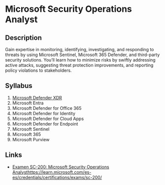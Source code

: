 # Microsoft Security Operations Analyst

## Description

Gain expertise in monitoring, identifying, investigating, and responding to threats by using Microsoft Sentinel, Microsoft 365 Defender, and third-party security solutions. You’ll learn how to minimize risks by swiftly addressing active attacks, suggesting threat protection improvements, and reporting policy violations to stakeholders.

## Syllabus

1. [Microsoft Defender XDR](https://github.com/nicolasmira101/Cloud-security/tree/117759b7d8b34357a4d34d8667bdc4ad18fe204c/Microsoft-security-operations/Defender-xdr)
2. Microsoft Entra
3. Microsoft Defender for Office 365
4. Microsoft Defender for Identity
5. Microsoft Defender for Cloud Apps
6. Microsoft Defender for Endpoint
7. Microsoft Sentinel
8. Microsoft 365
9. Microsoft Purview

## Links

- [Examen SC-200: Microsoft Security Operations Analyst](https://learn.microsoft.com/es-es/credentials/certifications/exams/sc-200/)https://learn.microsoft.com/es-es/credentials/certifications/exams/sc-200/
